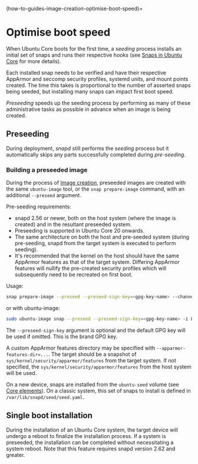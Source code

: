 (how-to-guides-image-creation-optimise-boot-speed)=
# Optimise boot speed

When Ubuntu Core boots for the first time, a _seeding_ process installs an initial set of snaps and runs their respective hooks (see [Snaps in Ubuntu Core](/explanation/core-elements/snaps-in-ubuntu-core) for more details).

Each installed snap needs to be verified and have their respective AppArmor and seccomp security profiles, systemd units, and mount points created. The time this takes is proportional to the number of asserted snaps being seeded, but installing many snaps can impact first boot speed.

_Preseeding_ speeds up the seeding process by performing as many of these administrative tasks as possible in advance when an image is being created.

## Preseeding

During deployment, _snapd_ still performs the _seeding_ process but it automatically skips any parts successfully completed during _pre-seeding_.

### Building a preseeded image

During the process of [Image creation](/how-to-guides/image-creation/index), preseeded images are created with the same `ubuntu-image` tool, or the `snap prepare-image` command, with an additional `--preseed` argument.

Pre-seeding requirements:
* snapd 2.56 or newer, both on the host system (where the image is created) and in the resultant preseeded system.
* Preseeding is supported in Ubuntu Core 20 onwards.
* The same architecture on both the host and pre-seeded system (during pre-seeding, snapd from the target system is executed to perform seeding).
* It's recommended that the kernel on the host should have the same AppArmor features as that of the target system. Differing AppArmor features will nullify the pre-created security profiles which will subsequently need to be recreated on first boot.

Usage:

```bash
snap prepare-image --preseed --preseed-sign-key=<gpg-key-name> --channel=stable --snap=... <model-assertion> <target directory>
```

or with ubuntu-image:

```bash
sudo ubuntu-image snap --preseed --preseed-sign-key=<gpg-key-name> -i 8G --snap [...] <model-assertion>
```

The `--preseed-sign-key` argument is optional and the default GPG key will be used if omitted. This is the brand GPG key.

A custom AppArmor features directory may be specified with `--apparmor-features-dir=...`. The target should be a snapshot of `sys/kernel/security/apparmor/features` from the target system. If not specified, the `sys/kernel/security/apparmor/features` from the host system will be used.

On a new device, snaps are installed from the `ubuntu-seed` volume (see [Core elements](/explanation/core-elements/index)).  On a classic system, this set of snaps to install is defined in `/var/lib/snapd/seed/seed.yaml`.

## Single boot installation

During the installation of an Ubuntu Core system, the target device will undergo a reboot to finalize the installation process. If a system is preseeded, the installation can be completed without necessitating a system reboot. Note that this feature requires snapd version 2.62 and greater.

